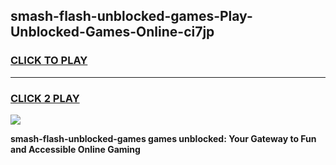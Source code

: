
## smash-flash-unblocked-games-Play-Unblocked-Games-Online-ci7jp
<h3>
<a href="https://premium76.site?title=smash-flash-unblocked-games&ref=25A">CLICK TO PLAY</a></h3>
<hr>

<h3>
<a href="https://premium76.site?title=smash-flash-unblocked-games&ref=25A">CLICK 2 PLAY</a>
  
</h3>

<a href="https://premium76.site?title=smash-flash-unblocked-games&ref=25A"><img src="https://clearcache.store/games.png"></a>


**smash-flash-unblocked-games games unblocked: Your Gateway to Fun and Accessible Online Gaming**
